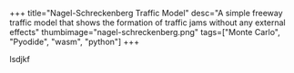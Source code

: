 +++
title="Nagel-Schreckenberg Traffic Model"
desc="A simple freeway traffic model that shows the formation of traffic jams without any external effects"
thumbimage="nagel-schreckenberg.png"
tags=["Monte Carlo", "Pyodide", "wasm", "python"]
+++

lsdjkf